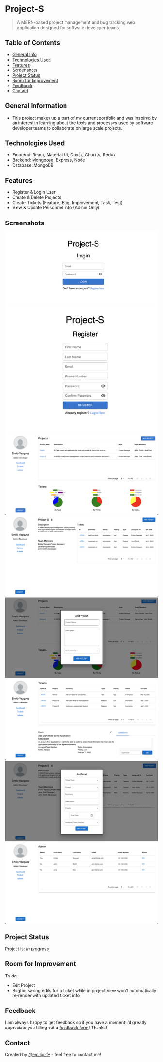 # Project-S
> A MERN-based project management and bug tracking web application designed for software developer teams.
<!-- > Live demo [_here_](https://www.example.com). If you have the project hosted somewhere, include the link here. -->


## Table of Contents
* [General Info](#general-information)
* [Technologies Used](#technologies-used)
* [Features](#features)
* [Screenshots](#screenshots)
* [Project Status](#project-status)
* [Room for Improvement](#room-for-improvement)
* [Feedback](#feedback)
* [Contact](#contact)


## General Information
- This project makes up a part of my current portfolio and was inspired by an interest in learning about the tools and processes used by software developer teams to collaborate on large scale projects.


## Technologies Used
- Frontend: React, Material UI, Day.js, Chart.js, Redux
- Backend: Mongoose, Express, Node
- Database: MongoDB


## Features
- Register & Login User
- Create & Delete Projects
- Create Tickets (Feature, Bug, Improvement, Task, Test)
- View & Update Personnel Info (Admin Only)

## Screenshots
![Login Page](./img/Login.png)
![Register Page](./img/Register.png)
![Dashboard](./img/Dashboard.png)
![Project View](./img/Project-View.png)
![Create Project](./img/Add_Project.png)
![Tickets View](./img/Tickets_View.png)
![Create Ticket](./img/Add_Ticket.png)
![Admin View](./img/Admin_View.png)


## Project Status
Project is: _in progress_ 


## Room for Improvement
To do:
- Edit Project
- Bugfix: saving edits for a ticket while in project view won't automatically re-render with updated ticket info 

## Feedback
I am always happy to get feedback so if you have a moment I'd greatly appreciate you filling out a <a href="https://forms.gle/KUfVf1iN5LNbMwfw7" target="_blank">feedback form</a>! Thanks!

## Contact
Created by [@emilio-fv](https://github.com/emilio-fv) - feel free to contact me!

